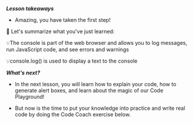 **_Lesson takeaways_**

- Amazing, you have taken the first step!

🚀 Let's summarize what you've just learned:

💡The console is part of the web browser and allows you to log messages, run JavaScript code, and see errors and warnings

💡console.log() is used to display a text to the console

**_What's next?_**

- In the next lesson, you will learn how to explain your code, how to generate alert boxes, and learn about the magic of our Code Playground!

- But now is the time to put your knowledge into practice and write real code by doing the Code Coach exercise below.
